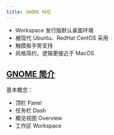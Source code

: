 ```yaml
---
title: GNOME 特性
---
```


- Workspace 发行版默认桌面环境
- 被现代 Ubuntu、RedHat CentOS 采用
- 触摸板手势支持
- 风格简约，逻辑更接近于 MacOS

## [GNOME 简介](https://www.toutiao.com/article/6770188534637658636/)

基本概念：

- 顶栏 Panel
- 任务栏 Dash
- 概览视图 Overview
- 工作区 Workspace

<!-- todo: introduce -->
